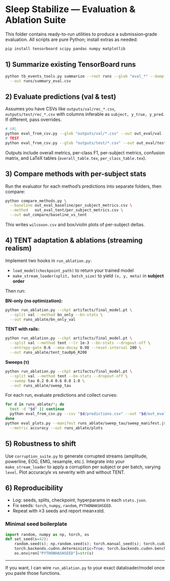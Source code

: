 
# Sleep Stabilize — Evaluation & Ablation Suite

This folder contains ready-to-run utilities to produce a submission‑grade evaluation.
All scripts are pure Python; install extras as needed:
```bash
pip install tensorboard scipy pandas numpy matplotlib
```

## 1) Summarize existing TensorBoard runs
```bash
python tb_events_tools.py summarize --root runs --glob "eval_*" --dump-json \
  --out runs/summary_eval.csv
```

## 2) Evaluate predictions (val & test)
Assumes you have CSVs like `outputs/val/rec_*.csv`, `outputs/test/rec_*.csv`
with columns inferable as `subject, y_true, y_pred`. If different, pass overrides.

```bash
# VAL
python eval_from_csv.py --glob "outputs/val/*.csv" --out out_eval/val
# TEST
python eval_from_csv.py --glob "outputs/test/*.csv" --out out_eval/test
```

Outputs include overall metrics, per-class F1, per-subject metrics, confusion matrix,
and LaTeX tables (`overall_table.tex`, `per_class_table.tex`).

## 3) Compare methods with per-subject stats
Run the evaluator for each method’s predictions into separate folders, then compare:
```bash
python compare_methods.py \
  --baseline out_eval_baseline/per_subject_metrics.csv \
  --method   out_eval_tent/per_subject_metrics.csv \
  --out out_compare/baseline_vs_tent
```

This writes `wilcoxon.csv` and box/violin plots of per-subject deltas.

## 4) TENT adaptation & ablations (streaming realism)
Implement two hooks in `run_ablation.py`:
- `load_model(checkpoint_path)` to return your trained model
- `make_stream_loader(split, batch_size)` to yield `(x, y, meta)` in **subject order**

Then run:

**BN-only (no optimization):**
```bash
python run_ablation.py --ckpt artifacts/final_model.pt \
  --split val --method bn_only --bn-stats \
  --out runs_ablate/bn_only_val
```

**TENT with rails:**
```bash
python run_ablation.py --ckpt artifacts/final_model.pt \
  --split val --method tent --lr 1e-3 --bn-stats --dropout-off \
  --entropy-gate 0.6 --ema-decay 0.98 --reset-interval 200 \
  --out runs_ablate/tent_tau0p6_R200
```

**Sweeps (τ)**
```bash
python run_ablation.py --ckpt artifacts/final_model.pt \
  --split val --method tent --bn-stats --dropout-off \
  --sweep tau 0.2 0.4 0.6 0.8 1.0 \
  --out runs_ablate/sweep_tau
```

For each run, evaluate predictions and collect curves:
```bash
for d in runs_ablate/*; do
  test -d "$d" || continue
  python eval_from_csv.py --csv "$d/predictions.csv" --out "$d/out_eval"
done
python eval_plots.py --manifest runs_ablate/sweep_tau/sweep_manifest.json \
  --metric accuracy --out runs_ablate/plots
```

## 5) Robustness to shift
Use `corruption_suite.py` to generate corrupted streams (amplitude, powerline, EOG, EMG, resample, etc.).
Integrate into your `make_stream_loader` to apply a corruption per subject or per batch, varying `level`.
Plot accuracy/κ vs severity with and without TENT.

## 6) Reproducibility
- Log: seeds, splits, checkpoint, hyperparams in each `stats.json`.
- Fix seeds: `torch`, `numpy`, `random`, `PYTHONHASHSEED`.
- Repeat with ≥3 seeds and report mean±std.

### Minimal seed boilerplate
```python
import random, numpy as np, torch, os
def set_seed(s=42):
    random.seed(s); np.random.seed(s); torch.manual_seed(s); torch.cuda.manual_seed_all(s)
    torch.backends.cudnn.deterministic=True; torch.backends.cudnn.benchmark=False
    os.environ["PYTHONHASHSEED"]=str(s)
```

---

If you want, I can wire `run_ablation.py` to your exact dataloader/model once you paste those functions.
